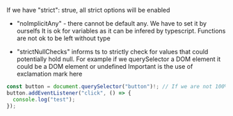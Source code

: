 If we have "strict": strue, all strict options will be enabled

- "noImplicitAny" - there cannot be default any. We have to set it by ourselfs
  It is ok for variables as it can be infered by typescript. Functions are not ok to be left without type

- "strictNullChecks" informs ts to strictly check for values that could potentially hold null. For example if we querySelector a DOM element it could be a DOM element or undefined
  Important is the use of exclamation mark here

```typescript
const button = document.querySelector("button")!; // If we are not 100% sure this will return dom element it would be better to error control by for example if statment
button.addEventListener("click", () => {
  console.log("test");
});
```
